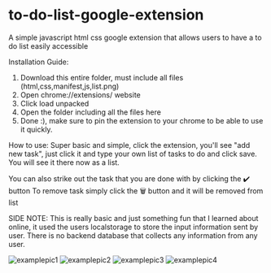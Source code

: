 # to-do-list-google-extension
A simple javascript html css google extension that allows users to have a to do list easily accessible

Installation Guide:
1. Download this entire folder, must include all files (html,css,manifest,js,list.png)
2. Open chrome://extensions/ website
3. Click load unpacked
4. Open the folder including all the files here
5. Done :), make sure to pin the extension to your chrome to be able to use it quickly.

How to use:
Super basic and simple, click the extension, you'll see "add new task", just click it and type your own list of tasks to do and click save.
You will see it there now as a list.

You can also strike out the task that you are done with by clicking the ✔️ button
To remove task simply click the 🗑️ button and it will be removed from list




SIDE NOTE:
This is really basic and just something fun that I learned about online, it used the users localstorage to store the input information sent by user. There is no backend database that collects any information from any user.


![examplepic1](https://github.com/roobynooby/to-do-list-google-extension/assets/104315028/44b8735c-a105-4b09-8f5b-3c9f71ce31c3)
![examplepic2](https://github.com/roobynooby/to-do-list-google-extension/assets/104315028/4feb9bc3-215d-451a-81b5-941178f77064)
![examplepic3](https://github.com/roobynooby/to-do-list-google-extension/assets/104315028/6b60675d-ffbc-4ecb-9f53-21d21056a102)
![examplepic4](https://github.com/roobynooby/to-do-list-google-extension/assets/104315028/97aff09f-b373-4243-a071-3f099be389bd)


